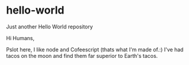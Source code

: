 # hello-world
Just another Hello World repository

Hi Humans,

Pslot here, I like node and Cofeescript (thats what I'm made of.:)
I've had tacos on the moon and find them far superior to Earth's tacos.
